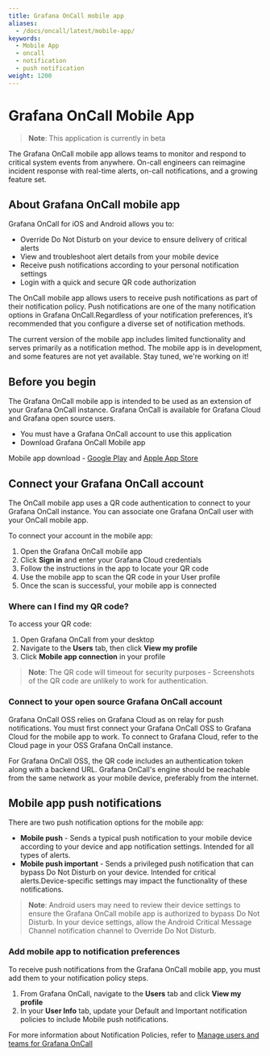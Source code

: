 ```yaml
---
title: Grafana OnCall mobile app
aliases:
  - /docs/oncall/latest/mobile-app/
keywords:
  - Mobile App
  - oncall
  - notification
  - push notification
weight: 1200
---
```


# Grafana OnCall Mobile App

>**Note**: This application is currently in beta

The Grafana OnCall mobile app allows teams to monitor and respond to critical system events from anywhere.
On-call engineers can reimagine incident response with real-time alerts, on-call notifications, and a growing feature set.

## About Grafana OnCall mobile app
Grafana OnCall for iOS and Android allows you to:

- Override Do Not Disturb on your device to ensure delivery of critical alerts
- View and troubleshoot alert details from your mobile device
- Receive push notifications according to your personal notification settings
- Login with a quick and secure QR code authorization

The OnCall mobile app allows users to receive push notifications as part of their notification policy.
Push notifications are one of the many notification options in Grafana OnCall.Regardless of your notification preferences, it’s recommended that you configure a diverse set of notification methods.

The current version of the mobile app includes limited functionality and serves primarily as a notification method. The mobile app is in development, and some features are not yet available.
Stay tuned, we're working on it!

## Before you begin

The Grafana OnCall mobile app is intended to be used as an extension of your Grafana OnCall instance.
Grafana OnCall is available for Grafana Cloud and Grafana open source users.

- You must have a Grafana OnCall account to use this application
- Download Grafana OnCall Mobile app

Mobile app download - [Google Play](https://play.google.com/apps/testing/com.grafana.oncall.prod) and [Apple App Store](link)


## Connect your Grafana OnCall account 

The OnCall mobile app uses a QR code authentication to connect to your Grafana OnCall instance.
You can associate one Grafana OnCall user with your OnCall mobile app.

To connect your account in the mobile app:
1. Open the Grafana OnCall mobile app
1. Click **Sign in** and enter your Grafana Cloud credentials
1. Follow the instructions in the app to locate your QR code
1. Use the mobile app to scan the QR code in your User profile
1. Once the scan is successful, your mobile app is connected


### Where can I find my QR code?

To access your QR code:
1. Open Grafana OnCall from your desktop
1. Navigate to the **Users** tab, then click **View my profile**
1. Click **Mobile app connection** in your profile

>**Note**: The QR code will timeout for security purposes - Screenshots of the QR code are unlikely to work for authentication.

### Connect to your open source Grafana OnCall account

Grafana OnCall OSS relies on Grafana Cloud as on relay for push notifications. You must first connect your Grafana OnCall OSS to Grafana Cloud for the mobile app to work.
To connect to Grafana Cloud, refer to the Cloud page in your OSS Grafana OnCall instance. 

For Grafana OnCall OSS, the QR code includes an authentication token along with a backend URL. Grafana OnCall's engine should be reachable from the same network as your mobile device, preferably from the internet.

## Mobile app push notifications

There are two push notification options for the mobile app:

- **Mobile push** - Sends a typical push notification to your mobile device according to your device and app notification settings. Intended for all types of alerts.
- **Mobile push important** - Sends a privileged push notification that can bypass Do Not Disturb on your device. Intended for critical alerts.Device-specific settings may impact the functionality of these notifications.

>**Note**: Android users may need to review their device settings to ensure the Grafana OnCall mobile app is authorized to bypass Do Not Disturb. In your device settings, allow the Android Critical Message Channel notification channel to Override Do Not Disturb.
### Add mobile app to notification preferences
To receive push notifications from the Grafana OnCall mobile app, you must add them to your notification policy steps. 

1. From Grafana OnCall, navigate to the **Users** tab and click **View my profile**
1. In your **User Info** tab, update your Default and Important notification policies to include Mobile push notifications.

For more information about Notification Policies, refer to [Manage users and teams for Grafana OnCall](../configure-user-settings/_index.md)
